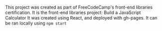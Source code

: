 This project was created as part of FreeCodeCamp's front-end libraries certification.
It is the front-end libraries project: Build a JavaScript Calculator
It was created using React, and deployed with gh-pages.
It can be ran locally using `npm start`
